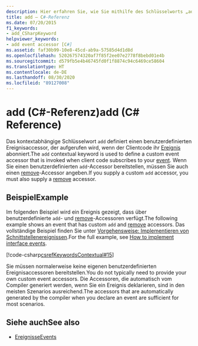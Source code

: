 ```yaml
---
description: Hier erfahren Sie, wie Sie mithilfe des Schlüsselworts „add“ in C# benutzerdefinierte Ereignisaccessoren erstellen.
title: add – C#-Referenz
ms.date: 07/20/2015
f1_keywords:
- add_CSharpKeyword
helpviewer_keywords:
- add event accessor [C#]
ms.assetid: faf30b99-10e8-45cd-ab9a-57585d4d1d8d
ms.openlocfilehash: 520267574320af7f85f2ee07e2778f8bebd01e4b
ms.sourcegitcommit: d579fb5e4b46745fd0f1f8874c94c6469ce58604
ms.translationtype: HT
ms.contentlocale: de-DE
ms.lasthandoff: 08/30/2020
ms.locfileid: "89127008"
---
```

# <a name="add-c-reference"></a><span data-ttu-id="38075-103">add (C#-Referenz)</span><span class="sxs-lookup"><span data-stu-id="38075-103">add (C# Reference)</span></span>
<span data-ttu-id="38075-104">Das kontextabhängige Schlüsselwort `add` definiert einen benutzerdefinierten Ereignisaccessor, der aufgerufen wird, wenn der Clientcode ihr [Ereignis](./event.md) abonniert.</span><span class="sxs-lookup"><span data-stu-id="38075-104">The `add` contextual keyword is used to define a custom event accessor that is invoked when client code subscribes to your [event](./event.md).</span></span> <span data-ttu-id="38075-105">Wenn Sie einen benutzerdefinierten `add`-Accessor bereitstellen, müssen Sie auch einen [remove](./remove.md)-Accessor angeben.</span><span class="sxs-lookup"><span data-stu-id="38075-105">If you supply a custom `add` accessor, you must also supply a [remove](./remove.md) accessor.</span></span>  
  
## <a name="example"></a><span data-ttu-id="38075-106">Beispiel</span><span class="sxs-lookup"><span data-stu-id="38075-106">Example</span></span>  
<span data-ttu-id="38075-107">Im folgenden Beispiel wird ein Ereignis gezeigt, dass über benutzerdefinierte `add`- und [remove](./remove.md)-Accessoren verfügt.</span><span class="sxs-lookup"><span data-stu-id="38075-107">The following example shows an event that has custom `add` and [remove](./remove.md) accessors.</span></span> <span data-ttu-id="38075-108">Das vollständige Beispiel finden Sie unter [Vorgehensweise: Implementieren von Schnittstellenereignissen](../../programming-guide/events/how-to-implement-interface-events.md).</span><span class="sxs-lookup"><span data-stu-id="38075-108">For the full example, see [How to implement interface events](../../programming-guide/events/how-to-implement-interface-events.md).</span></span>
  
[!code-csharp[csrefKeywordsContextual#15](~/samples/snippets/csharp/VS_Snippets_VBCSharp/csrefKeywordsContextual/CS/csrefKeywordsContextual.cs#15)]
  
 <span data-ttu-id="38075-109">Sie müssen normalerweise keine eigenen benutzerdefinierten Ereignisaccessoren bereitstellen.</span><span class="sxs-lookup"><span data-stu-id="38075-109">You do not typically need to provide your own custom event accessors.</span></span> <span data-ttu-id="38075-110">Die Accessoren, die automatisch vom Compiler generiert werden, wenn Sie ein Ereignis deklarieren, sind in den meisten Szenarios ausreichend.</span><span class="sxs-lookup"><span data-stu-id="38075-110">The accessors that are automatically generated by the compiler when you declare an event are sufficient for most scenarios.</span></span>  
  
## <a name="see-also"></a><span data-ttu-id="38075-111">Siehe auch</span><span class="sxs-lookup"><span data-stu-id="38075-111">See also</span></span>

- [<span data-ttu-id="38075-112">Ereignisse</span><span class="sxs-lookup"><span data-stu-id="38075-112">Events</span></span>](../../programming-guide/events/index.md)
